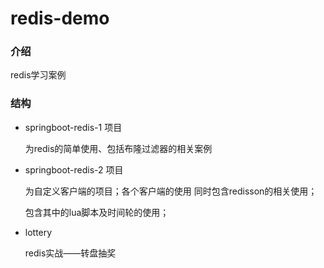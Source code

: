 # redis-demo

### 介绍

redis学习案例

### 结构

* springboot-redis-1 项目

  为redis的简单使用、包括布隆过滤器的相关案例

* springboot-redis-2 项目

  为自定义客户端的项目；各个客户端的使用
  同时包含redisson的相关使用；

  包含其中的lua脚本及时间轮的使用；

* lottery

  redis实战——转盘抽奖

